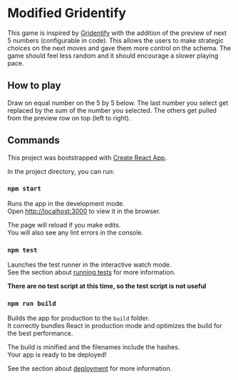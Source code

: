 # Modified Gridentify

This game is inspired by [Gridentify](https://gridentify.com/) with the addition of the preview of next 5 numbers (configurable in code). This allows the users to make strategic choices on the next moves and gave them more control on the schema. The game should feel less random and it should encourage a slower playing pace.

## How to play

Draw on equal number on the 5 by 5 below. The last number you select get replaced by the sum of the number you selected. The others get pulled from the preview row on top (left to right).

## Commands

This project was bootstrapped with [Create React App](https://github.com/facebook/create-react-app).

In the project directory, you can run:

### `npm start`

Runs the app in the development mode.<br />
Open [http://localhost:3000](http://localhost:3000) to view it in the browser.

The page will reload if you make edits.<br />
You will also see any lint errors in the console.

### `npm test`

Launches the test runner in the interactive watch mode.<br />
See the section about [running tests](https://facebook.github.io/create-react-app/docs/running-tests) for more information.

**There are no test script at this time, so the test script is not useful**

### `npm run build`

Builds the app for production to the `build` folder.<br />
It correctly bundles React in production mode and optimizes the build for the best performance.

The build is minified and the filenames include the hashes.<br />
Your app is ready to be deployed!

See the section about [deployment](https://facebook.github.io/create-react-app/docs/deployment) for more information.

